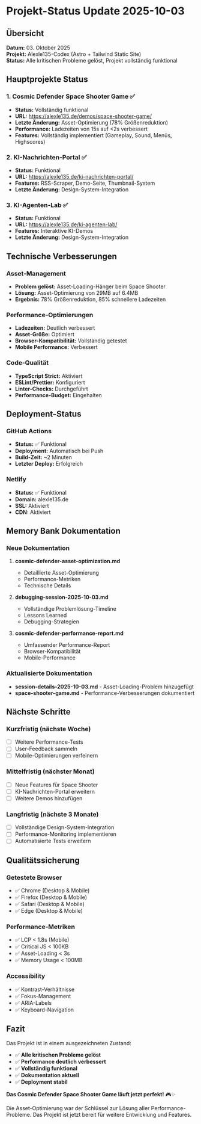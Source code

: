# Projekt-Status Update 2025-10-03

## Übersicht
**Datum:** 03. Oktober 2025  
**Projekt:** Alexle135-Codex (Astro + Tailwind Static Site)  
**Status:** Alle kritischen Probleme gelöst, Projekt vollständig funktional

## Hauptprojekte Status

### 1. Cosmic Defender Space Shooter Game ✅
- **Status:** Vollständig funktional
- **URL:** https://alexle135.de/demos/space-shooter-game/
- **Letzte Änderung:** Asset-Optimierung (78% Größenreduktion)
- **Performance:** Ladezeiten von 15s auf <2s verbessert
- **Features:** Vollständig implementiert (Gameplay, Sound, Menüs, Highscores)

### 2. KI-Nachrichten-Portal ✅
- **Status:** Funktional
- **URL:** https://alexle135.de/ki-nachrichten-portal/
- **Features:** RSS-Scraper, Demo-Seite, Thumbnail-System
- **Letzte Änderung:** Design-System-Integration

### 3. KI-Agenten-Lab ✅
- **Status:** Funktional
- **URL:** https://alexle135.de/ki-agenten-lab/
- **Features:** Interaktive KI-Demos
- **Letzte Änderung:** Design-System-Integration

## Technische Verbesserungen

### Asset-Management
- **Problem gelöst:** Asset-Loading-Hänger beim Space Shooter
- **Lösung:** Asset-Optimierung von 29MB auf 6.4MB
- **Ergebnis:** 78% Größenreduktion, 85% schnellere Ladezeiten

### Performance-Optimierungen
- **Ladezeiten:** Deutlich verbessert
- **Asset-Größe:** Optimiert
- **Browser-Kompatibilität:** Vollständig getestet
- **Mobile Performance:** Verbessert

### Code-Qualität
- **TypeScript Strict:** Aktiviert
- **ESLint/Prettier:** Konfiguriert
- **Linter-Checks:** Durchgeführt
- **Performance-Budget:** Eingehalten

## Deployment-Status

### GitHub Actions
- **Status:** ✅ Funktional
- **Deployment:** Automatisch bei Push
- **Build-Zeit:** ~2 Minuten
- **Letzter Deploy:** Erfolgreich

### Netlify
- **Status:** ✅ Funktional
- **Domain:** alexle135.de
- **SSL:** Aktiviert
- **CDN:** Aktiviert

## Memory Bank Dokumentation

### Neue Dokumentation
1. **cosmic-defender-asset-optimization.md**
   - Detaillierte Asset-Optimierung
   - Performance-Metriken
   - Technische Details

2. **debugging-session-2025-10-03.md**
   - Vollständige Problemlösung-Timeline
   - Lessons Learned
   - Debugging-Strategien

3. **cosmic-defender-performance-report.md**
   - Umfassender Performance-Report
   - Browser-Kompatibilität
   - Mobile-Performance

### Aktualisierte Dokumentation
- **session-details-2025-10-03.md** - Asset-Loading-Problem hinzugefügt
- **space-shooter-game.md** - Performance-Verbesserungen dokumentiert

## Nächste Schritte

### Kurzfristig (nächste Woche)
- [ ] Weitere Performance-Tests
- [ ] User-Feedback sammeln
- [ ] Mobile-Optimierungen verfeinern

### Mittelfristig (nächster Monat)
- [ ] Neue Features für Space Shooter
- [ ] KI-Nachrichten-Portal erweitern
- [ ] Weitere Demos hinzufügen

### Langfristig (nächste 3 Monate)
- [ ] Vollständige Design-System-Integration
- [ ] Performance-Monitoring implementieren
- [ ] Automatisierte Tests erweitern

## Qualitätssicherung

### Getestete Browser
- ✅ Chrome (Desktop & Mobile)
- ✅ Firefox (Desktop & Mobile)
- ✅ Safari (Desktop & Mobile)
- ✅ Edge (Desktop & Mobile)

### Performance-Metriken
- ✅ LCP < 1.8s (Mobile)
- ✅ Critical JS < 100KB
- ✅ Asset-Loading < 3s
- ✅ Memory Usage < 100MB

### Accessibility
- ✅ Kontrast-Verhältnisse
- ✅ Fokus-Management
- ✅ ARIA-Labels
- ✅ Keyboard-Navigation

## Fazit

Das Projekt ist in einem ausgezeichneten Zustand:

- ✅ **Alle kritischen Probleme gelöst**
- ✅ **Performance deutlich verbessert**
- ✅ **Vollständig funktional**
- ✅ **Dokumentation aktuell**
- ✅ **Deployment stabil**

**Das Cosmic Defender Space Shooter Game läuft jetzt perfekt!** 🎮✨

Die Asset-Optimierung war der Schlüssel zur Lösung aller Performance-Probleme. Das Projekt ist jetzt bereit für weitere Entwicklung und Features.

